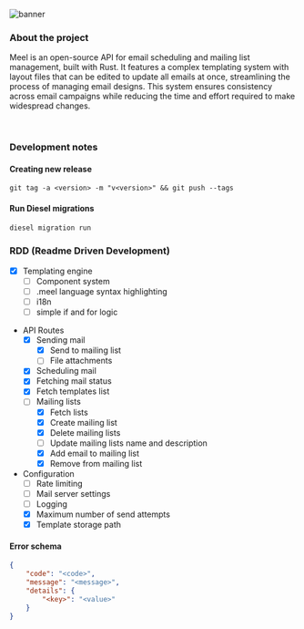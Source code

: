 ![banner](https://github.com/user-attachments/assets/707f7cb0-f921-4f26-aff7-6efa68cc3d37)

### About the project

Meel is an open-source API for email scheduling and mailing list management, built with Rust. It features a complex templating system with layout files that can be edited to update all emails at once, streamlining the process of managing email designs. This system ensures consistency across email campaigns while reducing the time and effort required to make widespread changes.

<br/>

### Development notes

#### Creating new release

```
git tag -a <version> -m "v<version>" && git push --tags
```

#### Run Diesel migrations

```bash
diesel migration run
```

### RDD (Readme Driven Development)

- [x] Templating engine
    - [ ] Component system
    - [ ] .meel language syntax highlighting
    - [ ] i18n
    - [ ] simple if and for logic
- API Routes
    - [x] Sending mail
        - [x] Send to mailing list
        - [ ] File attachments
    - [x] Scheduling mail
    - [x] Fetching mail status
    - [x] Fetch templates list
    - [ ] Mailing lists
        - [x] Fetch lists
        - [x] Create mailing list
        - [x] Delete mailing lists
        - [ ] Update mailing lists name and description
        - [x] Add email to mailing list
        - [x] Remove from mailing list
- Configuration
    - [ ] Rate limiting
    - [ ] Mail server settings
    - [ ] Logging
    - [x] Maximum number of send attempts
    - [x] Template storage path

#### Error schema

```json
{
	"code": "<code>",
	"message": "<message>",
	"details": {
		"<key>": "<value>"
	}
}

```
